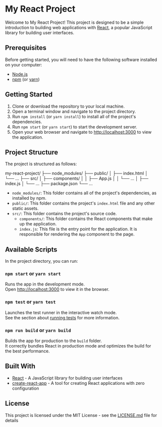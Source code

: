 # My React Project

Welcome to My React Project! This project is designed to be a simple introduction to building web applications with [React](https://reactjs.org/), a popular JavaScript library for building user interfaces.

## Prerequisites

Before getting started, you will need to have the following software installed on your computer:

- [Node.js](https://nodejs.org/)
- [npm](https://www.npmjs.com/) (or [yarn](https://yarnpkg.com/))

## Getting Started

1. Clone or download the repository to your local machine.
2. Open a terminal window and navigate to the project directory.
3. Run `npm install` (or `yarn install`) to install all of the project's dependencies.
4. Run `npm start` (or `yarn start`) to start the development server.
5. Open your web browser and navigate to [http://localhost:3000](http://localhost:3000) to view the application.

## Project Structure

The project is structured as follows:

my-react-project/
├── node_modules/
├── public/
│   ├── index.html
│   └── ...
├── src/
│   ├── components/
│   │   ├── App.js
│   │   └── ...
│   ├── index.js
│   └── ...
├── package.json
└── ...

- `node_modules/`: This folder contains all of the project's dependencies, as installed by npm.
- `public/`: This folder contains the project's `index.html` file and any other static assets.
- `src/`: This folder contains the project's source code.
    - `components/`: This folder contains the React components that make up the application.
    - `index.js`: This file is the entry point for the application. It is responsible for rendering the `App` component to the page.

## Available Scripts

In the project directory, you can run:

### `npm start` or `yarn start`

Runs the app in the development mode.<br />
Open [http://localhost:3000](http://localhost:3000) to view it in the browser.

### `npm test` or `yarn test`

Launches the test runner in the interactive watch mode.<br />
See the section about [running tests](https://facebook.github.io/create-react-app/docs/running-tests) for more information.

### `npm run build` or `yarn build`

Builds the app for production to the `build` folder.<br />
It correctly bundles React in production mode and optimizes the build for the best performance.

## Built With

- [React](https://reactjs.org/) - A JavaScript library for building user interfaces
- [create-react-app](https://facebook.github.io/create-react-app/) - A tool for creating React applications with zero configuration
## License

This project is licensed under the MIT License - see the [LICENSE.md](LICENSE.md) file for details

